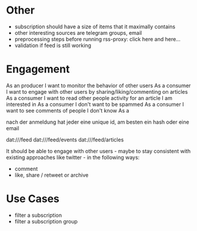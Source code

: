 # Other
- subscription should have a size of items that it maximally contains
- other interesting sources are telegram groups, email
- preprocessing steps before running rss-proxy: click here and here...
- validation if feed is still working

# Engagement
As an producer I want to monitor the behavior of other users
As a consumer I want to engage with other users by sharing/liking/commenting on articles
    As a consumer I want to read other people activity for an article I am interested in
As a consumer I don't want to be spammed
As a consumer I want to see comments of people I don't know
As a

nach der anmeldung hat jeder eine unique id, am besten ein hash oder eine email

dat://<user-id>/feed
dat://<user-id>/feed/events
dat://<user-id>/feed/articles

It should be able to engage with other users - maybe to stay consistent with existing approaches like twitter - in
the following ways:
- comment
- like, share / retweet or archive


# Use Cases
- filter a subscription
- filter a subscription group
